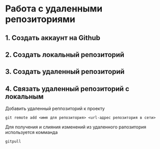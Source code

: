 # **Работа с удаленными репозиториями**
## 1. Создать аккаунт на Github
## 2. Создать локальный репозиторий
## 3. Создать удаленный репозиторий
## 4. Связать удаленный репозиторий с локальным

Добавить удаленный реппозиторий к проекту
```
git remote add <имя для репозитория> <url-адрес репозитория в сети>
```
Для получения и слияния изменений из удаленного рапозитория используется комманда
```
gitpull
```
